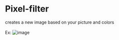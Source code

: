 # Pixel-filter
creates a new image based on your picture and colors<br></br>
Ex:
![image](https://user-images.githubusercontent.com/84266444/216815101-af76e9d9-c020-4234-aba7-5dd1f9cc0482.png)
